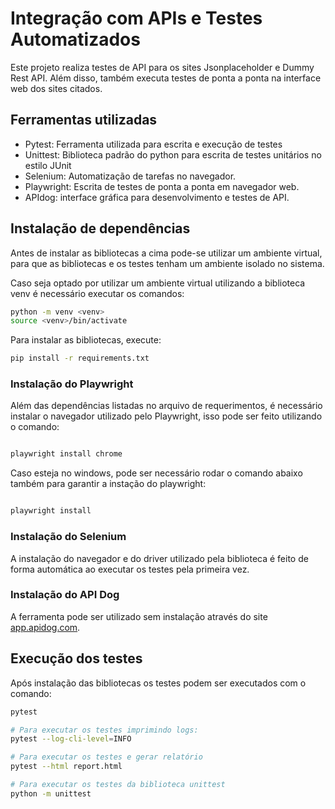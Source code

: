 
# Integração com APIs e Testes Automatizados

Este projeto realiza testes de API para os sites Jsonplaceholder e Dummy Rest API. Além disso, também executa testes de ponta a ponta na interface web dos sites citados.

## Ferramentas utilizadas

 - Pytest: Ferramenta utilizada para escrita e execução de testes
 - Unittest: Biblioteca padrão do python para escrita de testes unitários no estilo JUnit
 - Selenium: Automatização de tarefas no navegador.
 - Playwright: Escrita de testes de ponta a ponta em navegador web.
 - APIdog: interface gráfica para desenvolvimento e testes de API.

## Instalação de dependências

Antes de instalar as bibliotecas a cima pode-se utilizar um ambiente virtual, para que as bibliotecas e os testes tenham um ambiente isolado no sistema.

Caso seja optado por utilizar um ambiente virtual utilizando a biblioteca venv é necessário executar os comandos:

```sh
python -m venv <venv>
source <venv>/bin/activate
```

Para instalar as bibliotecas, execute:

```sh
pip install -r requirements.txt
```

### Instalação do Playwright

Além das dependências listadas no arquivo de requerimentos, é necessário instalar o navegador utilizado pelo Playwright, isso pode ser feito utilizando o comando: 

```sh

playwright install chrome

```

Caso esteja no windows, pode ser necessário rodar o comando abaixo também para garantir a instação do playwright:

```sh

playwright install
```

### Instalação do Selenium

A instalação do navegador e do driver utilizado pela biblioteca é feito de forma automática ao executar os testes pela primeira vez.

### Instalação do API Dog

A ferramenta pode ser utilizado sem instalação através do site [app.apidog.com](app.apidog.com).

## Execução dos testes

Após instalação das bibliotecas os testes podem ser executados com o comando:

```sh
pytest

# Para executar os testes imprimindo logs:
pytest --log-cli-level=INFO

# Para executar os testes e gerar relatório
pytest --html report.html

# Para executar os testes da biblioteca unittest
python -m unittest
```

